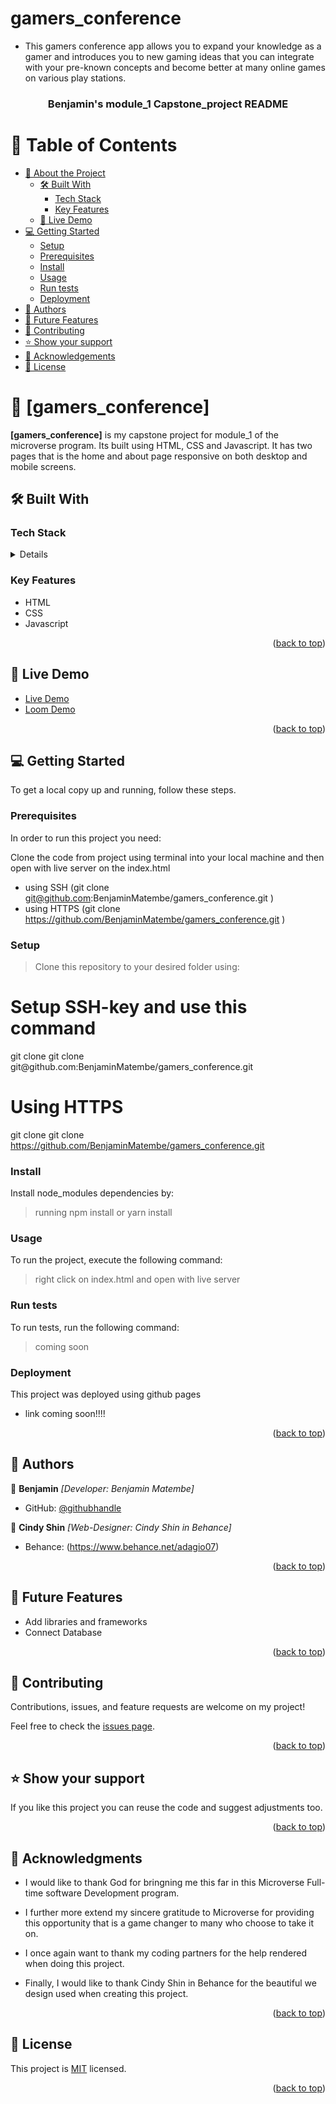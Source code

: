 # gamers_conference
- This gamers conference app allows you to expand your knowledge as a gamer and introduces you to new gaming ideas that you can integrate with your pre-known concepts and become better at many online games on various play stations.


<a name="readme-top"></a>


<div align="center">
  

  <h3><b>Benjamin's module_1 Capstone_project README</b></h3>

</div>

<!-- TABLE OF CONTENTS -->

# 📗 Table of Contents

- [📖 About the Project](#about-project)
  - [🛠 Built With](#built-with)
    - [Tech Stack](#tech-stack)
    - [Key Features](#key-features)
  - [🚀 Live Demo](#live-demo)
- [💻 Getting Started](#getting-started)
  - [Setup](#setup)
  - [Prerequisites](#prerequisites)
  - [Install](#install)
  - [Usage](#usage)
  - [Run tests](#run-tests)
  - [Deployment](#triangular_flag_on_post-deployment)
- [👥 Authors](#authors)
- [🔭 Future Features](#future-features)
- [🤝 Contributing](#contributing)
- [⭐️ Show your support](#support)
- [🙏 Acknowledgements](#acknowledgements)
- [📝 License](#license)

<!-- PROJECT DESCRIPTION -->

# 📖 [gamers_conference] <a name="about-project"></a>



**[gamers_conference]** is my capstone project for module_1 of the microverse program. Its built using HTML, CSS and Javascript. It has two pages that is the home and about page responsive on both desktop and mobile screens.

## 🛠 Built With <a name="built-with"></a>

### Tech Stack <a name="tech-stack"></a>

<details>
  
  <ul>
    <li><a href="https://www.w3schools.com/html/">HTML</a></li>
    <li><a href="https://www.w3schools.com/css/">CSS</a></li>
    <li><a href="https://www.w3schools.com/css/">Javascript</a></li>
  </ul>
</details>


<!-- Features -->

### Key Features <a name="key-features"></a>



<ul>
    <li>HTML</li>
    <li>CSS</li>
    <li>Javascript</li>
  </ul>

<p align="right">(<a href="#readme-top">back to top</a>)</p>

<!-- LIVE DEMO -->

## 🚀 Live Demo <a name="live-demo"></a>


<ul>
    <li><a href="https://benjaminmatembe.github.io/gamers_conference/">Live Demo</a></li>
    <li><a href="https://www.loom.com/share/af978cc61bdd4706b6da3917ae768fb6">Loom Demo</a></li>
    
  </ul>
  

<p align="right">(<a href="#readme-top">back to top</a>)</p>

<!-- GETTING STARTED -->

## 💻 Getting Started <a name="getting-started"></a>



To get a local copy up and running, follow these steps.

### Prerequisites

In order to run this project you need:


Clone the code from project using terminal into your local machine and then open with live server on the index.html

- using SSH (git clone git@github.com:BenjaminMatembe/gamers_conference.git )
- using HTTPS (git clone https://github.com/BenjaminMatembe/gamers_conference.git )


### Setup


>Clone this repository to your desired folder using:

 <h1>Setup SSH-key and use this command</h1>
 git clone git clone git@github.com:BenjaminMatembe/gamers_conference.git

 <h1>Using HTTPS</h1>

 git clone git clone https://github.com/BenjaminMatembe/gamers_conference.git




### Install

Install node_modules dependencies by:

>running npm install or yarn install

### Usage

To run the project, execute the following command:

>right click on index.html and open with live server

### Run tests

To run tests, run the following command:

>coming soon

### Deployment

This project was deployed using github pages

- link coming soon!!!!

<p align="right">(<a href="#readme-top">back to top</a>)</p>

<!-- AUTHORS -->

## 👥 Authors <a name="authors"></a>



👤 **Benjamin**
 *[Developer: Benjamin Matembe]*

- GitHub: [@githubhandle](https://github.com/BenjaminMatembe)


👤 **Cindy Shin**
 *[Web-Designer: Cindy Shin in Behance]*
 
 - Behance: (https://www.behance.net/adagio07)

<p align="right">(<a href="#readme-top">back to top</a>)</p>

<!-- FUTURE FEATURES -->

## 🔭 Future Features <a name="future-features"></a>


<ul>
    <li>Add libraries and frameworks</li>
    <li>Connect Database</li>
  </ul>

<p align="right">(<a href="#readme-top">back to top</a>)</p>

<!-- CONTRIBUTING -->

## 🤝 Contributing <a name="contributing"></a>

Contributions, issues, and feature requests are welcome on my project!

Feel free to check the [issues page](../../issues/).

<p align="right">(<a href="#readme-top">back to top</a>)</p>

<!-- SUPPORT -->

## ⭐️ Show your support <a name="support"></a>



If you like this project you can reuse the code and suggest adjustments too.

<p align="right">(<a href="#readme-top">back to top</a>)</p>

<!-- ACKNOWLEDGEMENTS -->

## 🙏 Acknowledgments <a name="acknowledgements"></a>

* I would like to thank God for bringning me this far in this Microverse Full-time software Development program.

* I further more extend my sincere gratitude to Microverse for providing this opportunity that is a game changer to many who choose to take it on.

* I once again want to thank my coding partners for the help rendered when doing this project.

* Finally, I would like to thank Cindy Shin in Behance for the beautiful we design used when creating this project.

<p align="right">(<a href="#readme-top">back to top</a>)</p>


<!-- LICENSE -->

## 📝 License <a name="license"></a>

This project is [MIT](https://github.com/BenjaminMatembe/gamers_conference/blob/main/MIT.md) licensed.



<p align="right">(<a href="#readme-top">back to top</a>)</p>


